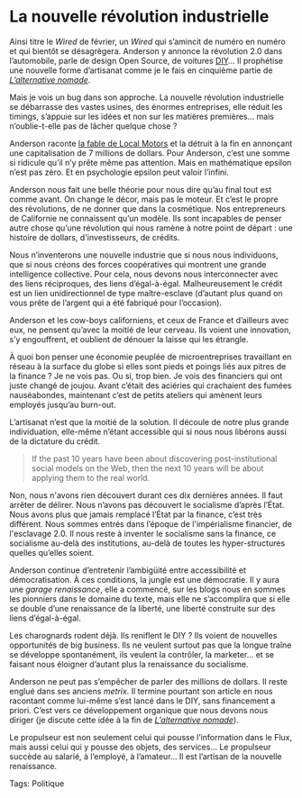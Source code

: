 # La nouvelle révolution industrielle

Ainsi titre le *Wired* de février, un *Wired* qui s’amincit de numéro en numéro et qui bientôt se désagrègera. Anderson y annonce la révolution 2.0 dans l’automobile, parle de design Open Source, de voitures [DIY](http://fr.wikipedia.org/wiki/Do_it_yourself)… Il prophétise une nouvelle forme d’artisanat comme je le fais en cinquième partie de [*L’alternative nomade*](http://blog.tcrouzet.com/alternative-nomade/).

Mais je vois un bug dans son approche. La nouvelle révolution industrielle se débarrasse des vastes usines, des énormes entreprises, elle réduit les timings, s’appuie sur les idées et non sur les matières premières… mais n’oublie-t-elle pas de lâcher quelque chose ?

Anderson raconte [la fable de Local Motors](http://www.wired.com/magazine/2010/01/ff_newrevolution) et la détruit à la fin en annonçant une capitalisation de 7 millions de dollars. Pour Anderson, c’est une somme si ridicule qu’il n’y prête même pas attention. Mais en mathématique epsilon n’est pas zéro. Et en psychologie epsilon peut valoir l’infini.

Anderson nous fait une belle théorie pour nous dire qu’au final tout est comme avant. On change le décor, mais pas le moteur. Et c’est le propre des révolutions, de ne donner que dans la cosmétique. Nos entrepreneurs de Californie ne connaissent qu’un modèle. Ils sont incapables de penser autre chose qu’une révolution qui nous ramène à notre point de départ : une histoire de dollars, d'investisseurs, de crédits.

Nous n’inventerons une nouvelle industrie que si nous nous individuons, que si nous créons des forces coopératives qui montrent une grande intelligence collective. Pour cela, nous devons nous interconnecter avec des liens réciproques, des liens d’égal-à-égal. Malheureusement le crédit est un lien unidirectionnel de type maître-esclave (d’autant plus quand on vous prête de l’argent qui a été fabriqué pour l’occasion).

Anderson et les cow-boys californiens, et ceux de France et d’ailleurs avec eux, ne pensent qu’avec la moitié de leur cerveau. Ils voient une innovation, s’y engouffrent, et oublient de dénouer la laisse qui les étrangle.

À quoi bon penser une économie peuplée de microentreprises travaillant en réseau à la surface du globe si elles sont pieds et poings liés aux pitres de la finance ? Je ne vois pas. Ou si, trop bien. Je vois des financiers qui ont juste changé de joujou. Avant c’était des aciéries qui crachaient des fumées nauséabondes, maintenant c’est de petits ateliers qui amènent leurs employés jusqu’au burn-out.

L’artisanat n’est que la moitié de la solution. Il découle de notre plus grande individuation, elle-même n’étant accessible qui si nous nous libérons aussi de la dictature du crédit.

> If the past 10 years have been about discovering post-institutional social models on the Web, then the next 10 years will be about applying them to the real world.

Non, nous n'avons rien découvert durant ces dix dernières années. Il faut arrêter de délirer. Nous n’avons pas découvert le socialisme d’après l’État. Nous avons plus que jamais remplacé l’État par la finance, c’est très différent. Nous sommes entrés dans l’époque de l'impérialisme financier, de l'esclavage 2.0. Il nous reste à inventer le socialisme sans la finance, ce socialisme au-delà des institutions, au-delà de toutes les hyper-structures quelles qu’elles soient.

Anderson continue d’entretenir l’ambigüité entre accessibilité et démocratisation. À ces conditions, la jungle est une démocratie. Il y aura une *garage renaissance*, elle a commencé, sur les blogs nous en sommes les pionniers dans le domaine du texte, mais elle ne s’accomplira que si elle se double d’une renaissance de la liberté, une liberté construite sur des liens d’égal-à-égal.

Les charognards rodent déjà. Ils reniflent le DIY ? Ils voient de nouvelles opportunités de big business. Ils ne veulent surtout pas que la longue traîne se développe spontanément, ils veulent la contrôler, la marketer… et se faisant nous éloigner d’autant plus la renaissance du socialisme.

Anderson ne peut pas s’empêcher de parler des millions de dollars. Il reste englué dans ses anciens *metrix*. Il termine pourtant son article en nous racontant comme lui-même s’est lancé dans le DIY, sans financement a priori. C’est vers ce développement organique que nous devons nous diriger (je discute cette idée à la fin de [*L’alternative nomade*](http://blog.tcrouzet.com/alternative-nomade/)).

Le propulseur est non seulement celui qui pousse l’information dans le Flux, mais aussi celui qui y pousse des objets, des services… Le propulseur succède au salarié, à l’employé, à l’amateur… Il est l’artisan de la nouvelle renaissance.

Tags: Politique